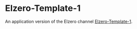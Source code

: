 # Elzero-Template-1
An application version of the Elzero channel [Elzero-Template-1](https://mohamedelewa2810.github.io/Elzero-Template-1/).
